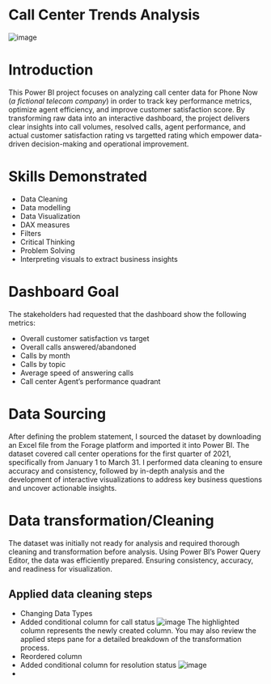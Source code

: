 # Call Center Trends Analysis

![image](https://github.com/user-attachments/assets/57a01485-b619-4577-b7f3-923f3bad7c77)

# Introduction
This Power BI project focuses on analyzing call center data for Phone Now (*a fictional telecom company*) in order to track key performance metrics, optimize agent efficiency, and improve customer satisfaction score. By transforming raw data into an interactive dashboard, the project delivers clear insights into call volumes, resolved calls, agent performance, and actual customer satisfaction rating vs targetted rating which empower data-driven decision-making and operational improvement.
# Skills Demonstrated
- Data Cleaning
- Data modelling
- Data Visualization
- DAX measures
- Filters
- Critical Thinking
- Problem Solving
- Interpreting visuals to extract business insights
# Dashboard Goal
The stakeholders had requested that the dashboard show the following metrics:
- Overall customer satisfaction vs target
- Overall calls answered/abandoned
- Calls by month
- Calls by topic
- Average speed of answering calls
- Call center Agent’s performance quadrant
# Data Sourcing
After defining the problem statement, I sourced the dataset by downloading an Excel file from the Forage platform and imported it into Power BI. The dataset covered call center operations for the first quarter of 2021, specifically from January 1 to March 31. I performed data cleaning to ensure accuracy and consistency, followed by in-depth analysis and the development of interactive visualizations to address key business questions and uncover actionable insights.
# Data transformation/Cleaning
The dataset was initially not ready for analysis and required thorough cleaning and transformation before analysis. Using Power BI’s Power Query Editor, the data was efficiently prepared. Ensuring consistency, accuracy, and readiness for visualization.
## Applied data cleaning steps
- Changing Data Types
- Added conditional column for call status
![image](https://github.com/user-attachments/assets/4f8e1da2-96f3-4ed7-997c-d05b89c0fbc2)
The highlighted column represents the newly created column. You may also review the applied steps pane for a detailed breakdown of the transformation process.
- Reordered column
- Added conditional column for resolution status
![image](https://github.com/user-attachments/assets/0b544051-9743-4ed0-8bb2-72569db3b049)
- 
